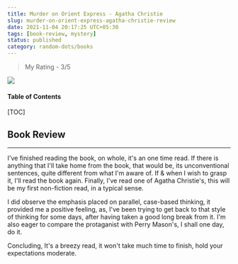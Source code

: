 ```yaml
---
title: Murder on Orient Express - Agatha Christie
slug: murder-on-orient-express-agatha-christie-review
date: 2021-11-04 20:17:25 UTC+05:30
tags: [book-review, mystery]
status: published
category: random-dots/books
---
```


> My Rating - 3/5

![](https://i.gr-assets.com/images/S/compressed.photo.goodreads.com/books/1486131451l/853510._SY475_.jpg)

<h4>Table of Contents</h4>
[TOC]

## Book Review
---

I've finished reading the book, on whole, it's an one time read. If there is anything that I'll take home from the book, that would be, its unconventional sentences, quite different from what I'm aware of. If & when I wish to grasp it, I'll read the book again. Finally, I've read one of Agatha Christie's, this will be my first non-fiction read, in a typical sense.

I did observe the emphasis placed on parallel, case-based thinking, it provided me a positive feeling, as, I've been trying to get back to that style of thinking for some days, after having taken a good long break from it. I'm also eager to compare the protaganist with Perry Mason's, I shall one day, do it.

Concluding, It's a breezy read, it won't take much time to finish, hold your expectations moderate.

